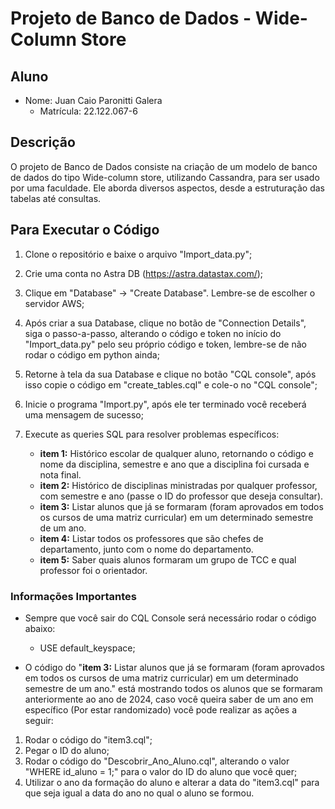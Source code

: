 # Projeto de Banco de Dados - Wide-Column Store

## Aluno

- Nome: Juan Caio Paronitti Galera
  - Matrícula: 22.122.067-6
    

## Descrição

O projeto de Banco de Dados consiste na criação de um modelo de banco de dados do tipo Wide-column store, utilizando Cassandra, para ser usado por uma faculdade. Ele aborda diversos aspectos, desde a estruturação das tabelas até consultas.

## Para Executar o Código

1. Clone o repositório e baixe o arquivo "Import_data.py";

2. Crie uma conta no Astra DB (https://astra.datastax.com/);

3. Clique em "Database" → "Create Database". Lembre-se de escolher o servidor AWS;

4. Após criar a sua Database, clique no botão de "Connection Details", siga o passo-a-passo, alterando o código e token no início do "Import_data.py" pelo seu próprio código e token, lembre-se de não rodar o código em python ainda;
   
5. Retorne à tela da sua Database e clique no botão "CQL console", após isso copie o código em "create_tables.cql" e cole-o no "CQL console";

6. Inicie o programa "Import.py", após ele ter terminado você receberá uma mensagem de sucesso;

7. Execute as queries SQL para resolver problemas específicos:
   - **item 1:** Histórico escolar de qualquer aluno, retornando o código e nome da disciplina, semestre e ano que a disciplina foi cursada e nota final.
   - **item 2:** Histórico de disciplinas ministradas por qualquer professor, com semestre e ano (passe o ID do professor que deseja consultar).
   - **item 3:** Listar alunos que já se formaram (foram aprovados em todos os cursos de uma matriz curricular) em um determinado semestre de um ano.
   - **item 4:** Listar todos os professores que são chefes de departamento, junto com o nome do departamento.
   - **item 5:** Saber quais alunos formaram um grupo de TCC e qual professor foi o orientador.

### Informações Importantes

- Sempre que você sair do CQL Console será necessário rodar o código abaixo:
  - USE default_keyspace;

- O código do "**item 3:** Listar alunos que já se formaram (foram aprovados em todos os cursos de uma matriz curricular) em um determinado semestre de um ano." está mostrando todos os alunos que se formaram anteriormente ao ano de 2024, caso você queira saber de um ano em específico (Por estar randomizado) você pode realizar as ações a seguir:

 1. Rodar o código do "item3.cql";
 2. Pegar o ID do aluno;
 3. Rodar o código do "Descobrir_Ano_Aluno.cql", alterando o valor "WHERE id_aluno = 1;" para o valor do ID do aluno que você quer;
 4. Utilizar o ano da formação do aluno e alterar a data do "item3.cql" para que seja igual a data do ano no qual o aluno se formou.
